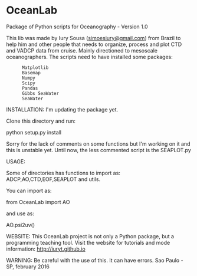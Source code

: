 # OceanLab
Package of Python scripts for Oceanography - Version 1.0

This lib was made by Iury Sousa (simoesiury@gmail.com) from Brazil to help him and other people that
needs to organize, process and plot CTD and VADCP data from cruise. Mainly directioned
to mesoscale oceanographers. The scripts need to have installed some packages:
		  
		  Matplotlib
		  Basemap
		  Numpy
		  Scipy
		  Pandas
		  Gibbs SeaWater
		  SeaWater
		  
		  
INSTALLATION:
I'm updating the package yet.

Clone this directory and run:

python setup.py install
	
Sorry for the lack of comments on some functions but I'm working on it and this is unstable yet.
Until now, the less commented script is the SEAPLOT.py

USAGE:

Some of directories has functions to import as: ADCP,AO,CTD,EOF,SEAPLOT and utils.

You can import as:

from OceanLab import AO

and use as:

AO.psi2uv()

WEBSITE:
This OceanLab project is not only a Python package, but a programming teaching tool. Visit the website for tutorials and mode information: http://iuryt.github.io 


WARNING: Be careful with the use of this. It can have errors.
Sao Paulo - SP, february 2016


